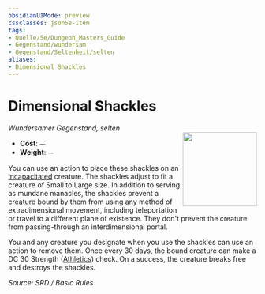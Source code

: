 ```yaml
---
obsidianUIMode: preview
cssclasses: json5e-item
tags:
- Quelle/5e/Dungeon_Masters_Guide
- Gegenstand/wundersam
- Gegenstand/Seltenheit/selten
aliases:
- Dimensional Shackles
---
```

# Dimensional Shackles
*Wundersamer Gegenstand, selten*  
<img src="Gegenstände/Dimensionsfesseln.webp" align="right" width="150">

- **Cost**: ⏤
- **Weight**: ⏤

You can use an action to place these shackles on an [incapacitated](rules/conditions.md#incapacitated) creature. The shackles adjust to fit a creature of Small to Large size. In addition to serving as mundane manacles, the shackles prevent a creature bound by them from using any method of extradimensional movement, including teleportation or travel to a different plane of existence. They don't prevent the creature from passing-through an interdimensional portal.

You and any creature you designate when you use the shackles can use an action to remove them. Once every 30 days, the bound creature can make a DC 30 Strength ([Athletics](rules/skills.md#Athletics)) check. On a success, the creature breaks free and destroys the shackles.

*Source: SRD / Basic Rules*